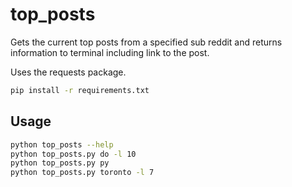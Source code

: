 # top_posts

Gets the current top posts from a specified sub reddit and returns information to terminal including link to the post.

Uses the requests package.

```bash
pip install -r requirements.txt 
```

## Usage 

```bash
python top_posts --help
python top_posts.py do -l 10
python top_posts.py py
python top_posts.py toronto -l 7
```
